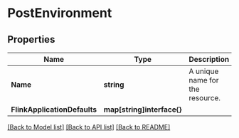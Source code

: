 # PostEnvironment

## Properties

Name | Type | Description | Notes
------------ | ------------- | ------------- | -------------
**Name** | **string** | A unique name for the resource. | 
**FlinkApplicationDefaults** | **map[string]interface{}** |  | [optional] 

[[Back to Model list]](../README.md#documentation-for-models) [[Back to API list]](../README.md#documentation-for-api-endpoints) [[Back to README]](../README.md)


